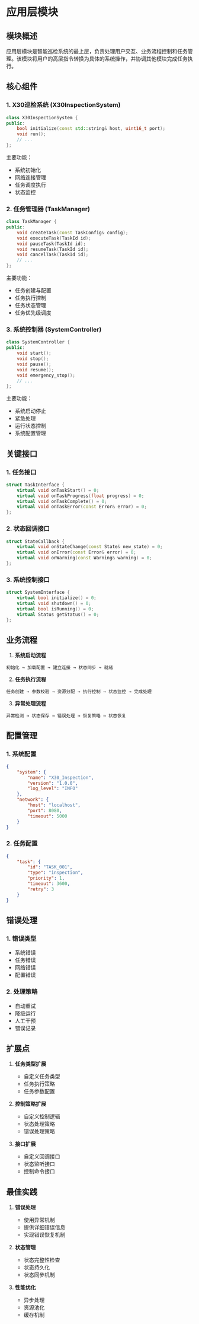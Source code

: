 # 应用层模块

## 模块概述

应用层模块是智能巡检系统的最上层，负责处理用户交互、业务流程控制和任务管理。该模块将用户的高层指令转换为具体的系统操作，并协调其他模块完成任务执行。

## 核心组件

### 1. X30巡检系统 (X30InspectionSystem)

```cpp
class X30InspectionSystem {
public:
    bool initialize(const std::string& host, uint16_t port);
    void run();
    // ...
};
```

主要功能：
- 系统初始化
- 网络连接管理
- 任务调度执行
- 状态监控

### 2. 任务管理器 (TaskManager)

```cpp
class TaskManager {
public:
    void createTask(const TaskConfig& config);
    void executeTask(TaskId id);
    void pauseTask(TaskId id);
    void resumeTask(TaskId id);
    void cancelTask(TaskId id);
    // ...
};
```

主要功能：
- 任务创建与配置
- 任务执行控制
- 任务状态管理
- 任务优先级调度

### 3. 系统控制器 (SystemController)

```cpp
class SystemController {
public:
    void start();
    void stop();
    void pause();
    void resume();
    void emergency_stop();
    // ...
};
```

主要功能：
- 系统启动停止
- 紧急处理
- 运行状态控制
- 系统配置管理

## 关键接口

### 1. 任务接口

```cpp
struct TaskInterface {
    virtual void onTaskStart() = 0;
    virtual void onTaskProgress(float progress) = 0;
    virtual void onTaskComplete() = 0;
    virtual void onTaskError(const Error& error) = 0;
};
```

### 2. 状态回调接口

```cpp
struct StateCallback {
    virtual void onStateChange(const State& new_state) = 0;
    virtual void onError(const Error& error) = 0;
    virtual void onWarning(const Warning& warning) = 0;
};
```

### 3. 系统控制接口

```cpp
struct SystemInterface {
    virtual bool initialize() = 0;
    virtual void shutdown() = 0;
    virtual bool isRunning() = 0;
    virtual Status getStatus() = 0;
};
```

## 业务流程

1. **系统启动流程**
```
初始化 → 加载配置 → 建立连接 → 状态同步 → 就绪
```

2. **任务执行流程**
```
任务创建 → 参数校验 → 资源分配 → 执行控制 → 状态监控 → 完成处理
```

3. **异常处理流程**
```
异常检测 → 状态保存 → 错误处理 → 恢复策略 → 状态恢复
```

## 配置管理

### 1. 系统配置

```json
{
    "system": {
        "name": "X30_Inspection",
        "version": "1.0.0",
        "log_level": "INFO"
    },
    "network": {
        "host": "localhost",
        "port": 8080,
        "timeout": 5000
    }
}
```

### 2. 任务配置

```json
{
    "task": {
        "id": "TASK_001",
        "type": "inspection",
        "priority": 1,
        "timeout": 3600,
        "retry": 3
    }
}
```

## 错误处理

### 1. 错误类型

- 系统错误
- 任务错误
- 网络错误
- 配置错误

### 2. 处理策略

- 自动重试
- 降级运行
- 人工干预
- 错误记录

## 扩展点

1. **任务类型扩展**
   - 自定义任务类型
   - 任务执行策略
   - 任务参数配置

2. **控制策略扩展**
   - 自定义控制逻辑
   - 状态处理策略
   - 错误处理策略

3. **接口扩展**
   - 自定义回调接口
   - 状态监听接口
   - 控制命令接口

## 最佳实践

1. **错误处理**
   - 使用异常机制
   - 提供详细错误信息
   - 实现错误恢复机制

2. **状态管理**
   - 状态完整性检查
   - 状态持久化
   - 状态同步机制

3. **性能优化**
   - 异步处理
   - 资源池化
   - 缓存机制
